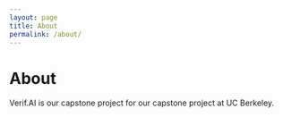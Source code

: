 ```yaml
---
layout: page
title: About
permalink: /about/
---
```


# About

Verif.AI is our capstone project for our capstone project at UC Berkeley.

<!-- <div style="text-align: center;">
    <img style="padding: 10px;" src="../images/people/cole.png" alt="cole">
    <h3 style="display: inline; padding: 20px;">Cole Agard</h3>
</div>

<div style="text-align: center;">
    <img style="padding: 10px;" src="../images/people/david.png" alt="david">
    <h3 style="display: inline; padding: 20px;">David Tong</h3>
</div>

<div style="text-align: center;">
    <img style="padding: 10px;" src="../images/people/gad.png" alt="gad">
    <h3 style="display: inline; padding: 20px;">Gad Rosen</h3>
</div>

<div style="text-align: center;">
    <img style="padding: 10px;" src="../images/people/michael.png" alt="michael">
    <h3 style="display: inline; padding: 20px;">Michael Denton</h3>
</div>

<div style="text-align: center;">
    <img style="padding: 10px;" src="../images/people/steven.png" alt="steven">
    <h3 style="display: inline; padding: 20px;">Steven Sung</h3>
</div> -->


